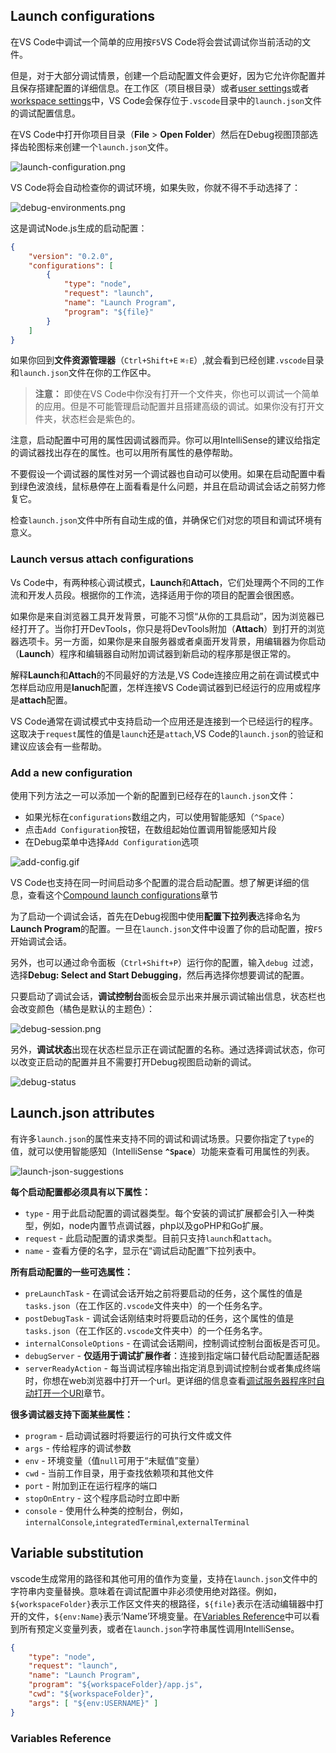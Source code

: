 ## Launch configurations

在VS Code中调试一个简单的应用按`F5`VS Code将会尝试调试你当前活动的文件。

但是，对于大部分调试情景，创建一个启动配置文件会更好，因为它允许你配置并且保存搭建配置的详细信息。在工作区（项目根目录）或者[user settings](https://code.visualstudio.com/docs/editor/debugging#_global-launch-configuration)或者[workspace settings](https://code.visualstudio.com/docs/editor/multi-root-workspaces#_workspace-launch-configurations)中，VS Code会保存位于`.vscode`目录中的`launch.json`文件的调试配置信息。

在VS Code中打开你项目目录（**File** > **Open Folder**）然后在Debug视图顶部选择齿轮图标来创建一个`launch.json`文件。

![launch-configuration.png](https://github.com/floraluo/blog/blob/master/%E7%BF%BB%E8%AF%91/image/vscode/launch-configuration.png)

VS Code将会自动检查你的调试环境，如果失败，你就不得不手动选择了：

![debug-environments.png](https://github.com/floraluo/blog/blob/master/%E7%BF%BB%E8%AF%91/image/vscode/debug-environments.png)

这是调试Node.js生成的启动配置：

```json
{
    "version": "0.2.0",
    "configurations": [
        {
            "type": "node",
            "request": "launch",
            "name": "Launch Program",
            "program": "${file}"
        }
    ]
}
```

如果你回到**文件资源管理器**（`Ctrl+Shift+E` `⌘⇧E`）,就会看到已经创建`.vscode`目录和`launch.json`文件在你的工作区中。

> **注意：** 即使在VS Code中你没有打开一个文件夹，你也可以调试一个简单的应用。但是不可能管理启动配置并且搭建高级的调试。如果你没有打开文件夹，状态栏会是紫色的。

注意，启动配置中可用的属性因调试器而异。你可以用IntelliSense的建议给指定的调试器找出存在的属性。也可以用所有属性的悬停帮助。

不要假设一个调试器的属性对另一个调试器也自动可以使用。如果在启动配置中看到绿色波浪线，鼠标悬停在上面看看是什么问题，并且在启动调试会话之前努力修复它。

检查`launch.json`文件中所有自动生成的值，并确保它们对您的项目和调试环境有意义。

### Launch versus attach configurations

Vs Code中，有两种核心调试模式，**Launch**和**Attach**，它们处理两个不同的工作流和开发人员段。根据你的工作流，选择适用于你的项目的配置会很困惑。

如果你是来自浏览器工具开发背景，可能不习惯“从你的工具启动”，因为浏览器已经打开了。当你打开DevTools，你只是将DevTools附加（**Attach**）到打开的浏览器选项卡。另一方面，如果你是来自服务器或者桌面开发背景，用编辑器为你启动（**Launch**）程序和编辑器自动附加调试器到新启动的程序那是很正常的。

解释**Launch**和**Attach**的不同最好的方法是,VS Code连接应用之前在调试模式中怎样启动应用是**lanuch**配置，怎样连接VS Code调试器到已经运行的应用或程序是**attach**配置。

VS Code通常在调试模式中支持启动一个应用还是连接到一个已经运行的程序。这取决于`request`属性的值是`launch`还是`attach`,VS Code的`launch.json`的验证和建议应该会有一些帮助。

### Add a new configuration

使用下列方法之一可以添加一个新的配置到已经存在的`launch.json`文件：

- 如果光标在`configurations`数组之内，可以使用智能感知（`^Space`）
- 点击`Add Configuration`按钮，在数组起始位置调用智能感知片段
- 在Debug菜单中选择`Add Configuration`选项

![add-config.gif](https://github.com/floraluo/blog/blob/master/%E7%BF%BB%E8%AF%91/image/vscode/add-config.gif)

VS Code也支持在同一时间启动多个配置的混合启动配置。想了解更详细的信息，查看这个[Compound launch configurations](https://code.visualstudio.com/docs/editor/debugging#_compound-launch-configurations)章节

为了启动一个调试会话，首先在Debug视图中使用**配置下拉列表**选择命名为**Launch Program**的配置。一旦在`launch.json`文件中设置了你的启动配置，按`F5`开始调试会话。

另外，也可以通过命令面板（`Ctrl+Shift+P`）运行你的配置，输入`debug `过滤，选择**Debug: Select and Start Debugging**，然后再选择你想要调试的配置。

只要启动了调试会话，**调试控制台**面板会显示出来并展示调试输出信息，状态栏也会改变颜色（橘色是默认的主题色）：

![debug-session.png](https://github.com/floraluo/blog/blob/master/%E7%BF%BB%E8%AF%91/image/vscode/debug-session.png)

另外，**调试状态**出现在状态栏显示正在调试配置的名称。通过选择调试状态，你可以改变正启动的配置并且不需要打开Debug视图启动新的调试。

![debug-status](https://github.com/floraluo/blog/blob/master/%E7%BF%BB%E8%AF%91/image/vscode/debug-status.png)

## Launch.json attributes

有许多`launch.json`的属性来支持不同的调试和调试场景。只要你指定了`type`的值，就可以使用智能感知（IntelliSense **`^Space`**）功能来查看可用属性的列表。

![launch-json-suggestions](https://github.com/floraluo/blog/blob/master/%E7%BF%BB%E8%AF%91/image/vscode/launch-json-suggestions.png)

**每个启动配置都必须具有以下属性：**

- `type` - 用于此启动配置的调试器类型。每个安装的调试扩展都会引入一种类型，例如，node内置节点调试器，php以及goPHP和Go扩展。
- `request` - 此启动配置的请求类型。目前只支持`launch`和`attach`。
- `name` - 查看方便的名字，显示在“调试启动配置”下拉列表中。

**所有启动配置的一些可选属性：**

- `preLaunchTask` - 在调试会话开始之前将要启动的任务，这个属性的值是`tasks.json`（在工作区的`.vscode`文件夹中）的一个任务名字。
- `postDebugTask` - 调试会话刚结束时将要启动的任务，这个属性的值是`tasks.json`（在工作区的`.vscode`文件夹中）的一个任务名字。
- `internalConsoleOptions` - 在调试会话期间，控制调试控制台面板是否可见。
- `debugServer` - **仅适用于调试扩展作者**：连接到指定端口替代启动配置适配器
- `serverReadyAction` - 每当调试程序输出指定消息到调试控制台或者集成终端时，你想在web浏览器中打开一个url。更详细的信息查看[调试服务器程序时自动打开一个URI](https://code.visualstudio.com/docs/editor/debugging#_remote-debugging)章节。

**很多调试器支持下面某些属性：**

- `program` - 启动调试器时将要运行的可执行文件或文件
- `args` - 传给程序的调试参数
- `env` - 环境变量（值`null`可用于“未赋值”变量）
- `cwd` - 当前工作目录，用于查找依赖项和其他文件
- `port` - 附加到正在运行程序的端口
- `stopOnEntry` - 这个程序启动时立即中断
- `console` - 使用什么种类的控制台，例如，`internalConsole`,`integratedTerminal`,`externalTerminal`


## Variable substitution

vscode生成常用的路径和其他可用的值作为变量，支持在`launch.json`文件中的字符串内变量替换。意味着在调试配置中非必须使用绝对路径。例如，`${workspaceFolder}`表示工作区文件夹的根路径，`${file}`表示在活动编辑器中打开的文件，`${env:Name}`表示‘Name’环境变量。在[Variables Reference](https://code.visualstudio.com/docs/editor/variables-reference)中可以看到所有预定义变量列表，或者在`launch.json`字符串属性调用IntelliSense。

``` json
{
    "type": "node",
    "request": "launch",
    "name": "Launch Program",
    "program": "${workspaceFolder}/app.js",
    "cwd": "${workspaceFolder}",
    "args": [ "${env:USERNAME}" ]
}
```

  ### Variables Reference